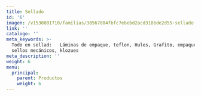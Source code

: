```yaml
---
title: Sellado
id: '6'
imagen: /v1530801710/familias/38567804fbfc7ebebd2acd318bde2d55-sellado.jpg
link: ''
catalogo: ''
meta_keywords: >-
  Todo en sellad:   Láminas de empaque, teflon, Hules, Grafito, empaquetadura,
  sellos mecánicos, klozues
meta_description: ''
weight: 6
menu:
  principal:
    parent: Productos
    weight: 6
---
```


